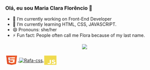 ### Olá, eu sou Maria Clara Florêncio 👋

- 🔭 I’m currently working on Front-End Developer
- 🌱 I’m currently learning HTML, CSS, JAVASCRIPT.
- 😄 Pronouns: she/her
- ⚡ Fun fact: People often call me Flora because of my last name.

<div align="center">
  <a href="https://github.com/mclaradev">
  <img height="180em" src="https://github-readme-stats.vercel.app/api?username=mclaradev&show_icons=true&theme=dark&include_all_commits=true&count_private=true"/>
</div>
<div style="display: inline_block"><br>
  <img align="center" alt="Rafa-HTML" height="30" width="40" src="https://raw.githubusercontent.com/devicons/devicon/master/icons/html5/html5-original.svg">
  <img align="center" alt="Rafa-css" height="30" width="40" src="https://raw.githubusercontent.com/devicons/devicon/master/icons/css3/css-original.svg">
  <img align="center" alt="Rafa-Js" height="30" width="40" src="https://raw.githubusercontent.com/devicons/devicon/master/icons/javascript/javascript-plain.svg">
</div>
